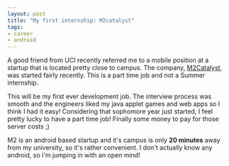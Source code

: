 ```yaml
---
layout: post
title: "My first internship: M2catalyst"
tags:
- career
- android
---
```



A good friend from UCI  recently referred me to a mobile  position at a startup that is located pretty close to campus. The company, [M2Catalyst](http://www.m2catalyst.com/), was started fairly recently. This is a part time job and not a Summer internship.

This will be my first ever development job. The interview process was smooth and the engineers liked my java applet games and web apps so I think I had it easy! Considering that sophomore year just started, I feel pretty lucky to have a part time job! Finally some money to pay for those server costs ;)

M2 is an android based startup and it's campus is only **20 minutes** away from my university, so it's rather convenient. I don't actually know any android, so i'm jumping in with an open mind!

